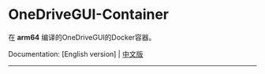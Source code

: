 # OneDriveGUI-Container

在 **arm64** 编译的OneDriveGUI的Docker容器。

Documentation: [English version] | [中文版](https://github.com/orinsid/OneDriveGUI/blob/main/README_CN.md)

* * *
